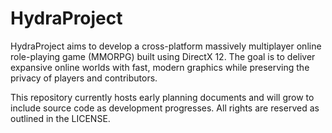 # HydraProject

HydraProject aims to develop a cross-platform massively multiplayer online role-playing game (MMORPG) built using DirectX 12. The goal is to deliver expansive online worlds with fast, modern graphics while preserving the privacy of players and contributors.

This repository currently hosts early planning documents and will grow to include source code as development progresses. All rights are reserved as outlined in the LICENSE.
